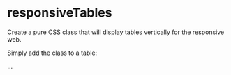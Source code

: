 # responsiveTables
Create a pure CSS class that will display tables vertically for the responsive web.

Simply add the class to a table:

<table class="responsiveTable">
  ...
</table>



